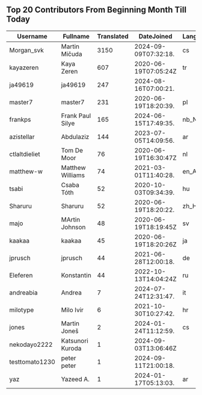 ## Top 20 Contributors From Beginning Month Till Today ##
|Username|Fullname|Translated|DateJoined|Language|
|--------|--------|----------|----------|-------|
|Morgan_svk|Martin Mičuda|3150|2024-09-09T07:32:18.|cs|
|kayazeren|Kaya Zeren|607|2020-06-19T07:05:24Z|tr|
|ja49619|ja49619|247|2024-08-16T07:00:21.||
|master7|master7|231|2020-06-19T18:20:39.|pl|
|frankps|Frank Paul Silye|165|2024-06-15T17:49:35.|nb_NO|
|azistellar|Abdulaziz|144|2023-07-05T14:09:56.|ar|
|ctlaltdieliet|Tom De Moor|76|2020-06-19T16:30:47Z|nl|
|matthew-w|Matthew Williams|74|2021-03-01T11:40:28.|en_AU|
|tsabi|Csaba Tóth|52|2020-10-03T09:34:39.|hu|
|Sharuru|Sharuru|52|2020-06-19T18:20:22.|zh_Hans|
|majo|MArtin Johnson|48|2020-06-19T18:19:45Z|sv|
|kaakaa|kaakaa|45|2020-06-19T18:20:26Z|ja|
|jprusch|jprusch|44|2021-06-28T12:00:18.|de|
|Eleferen|Konstantin|44|2022-10-13T14:04:24Z|ru|
|andreabia|Andrea|7|2024-07-24T12:31:47.|it|
|milotype|Milo Ivir|6|2021-10-30T10:27:42.|hr|
|jones|Martin Joneš|2|2024-01-24T11:12:59.|cs|
|nekodayo2222|Katsunori Kuroda|1|2024-09-03T13:06:46Z||
|testtomato1230|peter peter|1|2024-09-11T21:00:18.||
|yaz|Yazeed A.|1|2024-01-17T05:13:03.|ar|
